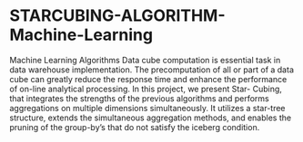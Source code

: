 # STARCUBING-ALGORITHM-Machine-Learning
Machine Learning Algorithms
Data cube computation is essential task in data warehouse implementation. The
precomputation of all or part of a data cube can greatly reduce the response time and enhance the
performance of on-line analytical processing. In this project, we present Star- Cubing, that
integrates the strengths of the previous algorithms and performs aggregations on multiple
dimensions simultaneously. It utilizes a star-tree structure, extends the simultaneous aggregation
methods, and enables the pruning of the group-by’s that do not satisfy the iceberg condition.
